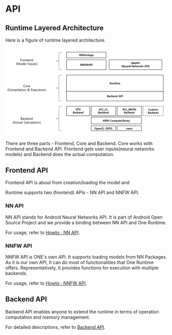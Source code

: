 # API

## Runtime Layered Architecture

Here is a figure of runtime layered architecture.

![Layered Architecture](api-layered-arch.png)

There are three parts - Frontend, Core and Backend. Core works with Frontend and Backend API. Frontend gets user inputs(neural networks models) and Backend does the actual computation.

## Frontend API

Frontend API is about from creation/loading the model and

Runtime supports two (frontend) APIs - NN API and NNFW API.

### NN API

NN API stands for Android Neural Networks API. It is part of Android Open Source Project and we provide a binding between NN API and One Runtime.

For usage, refer to [Howto : NN API](../howto/how-to-use-nnapi-binding.md).

### NNFW API

NNFW API is ONE's own API. It supports loading models from NN Packages. As it is our own API, It can do most of functionalities that One Runtime offers. Representatively, it provides functions for execution with multiple backends.

For usage, refer to [Howto : NNFW API](../howto/how-to-use-nnfw-api.md).

## Backend API

Backend API enables anyone to extend the runtime in terms of operation computation and memory management.

For detailed descriptions, refer to [Backend API](../runtime/backend-api.md).
